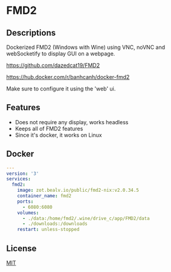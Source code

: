 # FMD2

## Descriptions

Dockerized FMD2 (Windows with Wine) using VNC, noVNC and webSocketify to display GUI on a webpage.

<https://github.com/dazedcat19/FMD2>

<https://hub.docker.com/r/banhcanh/docker-fmd2>

Make sure to configure it using the 'web' ui.

## Features

- Does not require any display, works headless
- Keeps all of FMD2 features
- Since it's docker, it works on Linux

## Docker

```yaml
---
version: '3'
services:
  fmd2:
    image: zot.bealv.io/public/fmd2-nix:v2.0.34.5
    container_name: fmd2
    ports:
      - 6080:6080
    volumes:
      - ./data:/home/fmd2/.wine/drive_c/app/FMD2/data
      - ./downloads:/downloads
    restart: unless-stopped
```

## License

[MIT](https://choosealicense.com/licenses/mit/)

